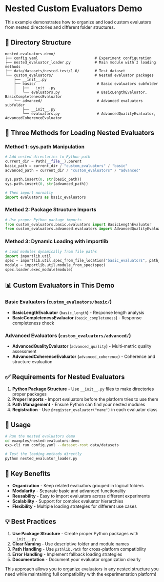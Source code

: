 # Nested Custom Evaluators Demo

This example demonstrates how to organize and load custom evaluators from nested directories and different folder structures.

## 📁 Directory Structure

```
nested-evaluators-demo/
├── config.yaml                          # Experiment configuration
├── nested_evaluator_loader.py           # Main module with 3 loading methods
├── data/datasets/nested-test/1.0/       # Test dataset
└── custom_evaluators/                   # Nested evaluator packages
    ├── __init__.py
    ├── basic/                            # Basic evaluators subfolder
    │   ├── __init__.py
    │   └── evaluators.py                 # BasicLengthEvaluator, BasicCompletenessEvaluator
    └── advanced/                         # Advanced evaluators subfolder
        ├── __init__.py
        └── evaluators.py                 # AdvancedQualityEvaluator, AdvancedCoherenceEvaluator
```

## 🔧 Three Methods for Loading Nested Evaluators

### Method 1: sys.path Manipulation
```python
# Add nested directories to Python path
current_dir = Path(__file__).parent
basic_path = current_dir / "custom_evaluators" / "basic"
advanced_path = current_dir / "custom_evaluators" / "advanced"

sys.path.insert(0, str(basic_path))
sys.path.insert(0, str(advanced_path))

# Then import normally
import evaluators as basic_evaluators
```

### Method 2: Package Structure Imports
```python
# Use proper Python package imports
from custom_evaluators.basic.evaluators import BasicLengthEvaluator
from custom_evaluators.advanced.evaluators import AdvancedQualityEvaluator
```

### Method 3: Dynamic Loading with importlib
```python
# Load modules dynamically from file paths
import importlib.util
spec = importlib.util.spec_from_file_location("basic_evaluators", path_to_file)
module = importlib.util.module_from_spec(spec)
spec.loader.exec_module(module)
```

## 📊 Custom Evaluators in This Demo

### Basic Evaluators (`custom_evaluators/basic/`)
- **BasicLengthEvaluator** (`basic_length`) - Response length analysis
- **BasicCompletenessEvaluator** (`basic_completeness`) - Response completeness check

### Advanced Evaluators (`custom_evaluators/advanced/`)  
- **AdvancedQualityEvaluator** (`advanced_quality`) - Multi-metric quality assessment
- **AdvancedCoherenceEvaluator** (`advanced_coherence`) - Coherence and structure evaluation

## ✅ Requirements for Nested Evaluators

1. **Python Package Structure** - Use `__init__.py` files to make directories proper packages
2. **Proper Imports** - Import evaluators before the platform tries to use them
3. **Path Management** - Ensure Python can find your nested modules
4. **Registration** - Use `@register_evaluator("name")` in each evaluator class

## 🚀 Usage

```bash
# Run the nested evaluators demo
cd examples/nested-evaluators-demo
exp-cli run config.yaml --dataset-root data/datasets

# Test the loading methods directly
python nested_evaluator_loader.py
```

## 🎯 Key Benefits

- **Organization** - Keep related evaluators grouped in logical folders
- **Modularity** - Separate basic and advanced functionality  
- **Reusability** - Easy to import evaluators across different experiments
- **Scalability** - Support for complex evaluator hierarchies
- **Flexibility** - Multiple loading strategies for different use cases

## 💡 Best Practices

1. **Use Package Structure** - Create proper Python packages with `__init__.py`
2. **Clear Naming** - Use descriptive folder and module names
3. **Path Handling** - Use `pathlib.Path` for cross-platform compatibility
4. **Error Handling** - Implement fallback loading strategies
5. **Documentation** - Document your evaluator organization clearly

This approach allows you to organize evaluators in any nested structure you need while maintaining full compatibility with the experimentation platform!